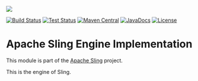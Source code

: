 [<img src="https://sling.apache.org/res/logos/sling.png"/>](https://sling.apache.org)

 [![Build Status](https://ci-builds.apache.org/job/Sling/job/modules/job/sling-org-apache-sling-engine/job/master/badge/icon)](https://ci-builds.apache.org/job/Sling/job/modules/job/sling-org-apache-sling-engine/job/master) [![Test Status](https://img.shields.io/jenkins/t/https/ci-builds.apache.org/job/Sling/job/modules/job/sling-org-apache-sling-engine/job/master.svg)](https://ci-builds.apache.org/job/Sling/job/modules/job/sling-org-apache-sling-engine/job/master/lastCompletedBuild/testReport/) [![Maven Central](https://maven-badges.herokuapp.com/maven-central/org.apache.sling/org.apache.sling.engine/badge.svg)](https://search.maven.org/#search%7Cga%7C1%7Cg%3A%22org.apache.sling%22%20a%3A%22org.apache.sling.engine%22) [![JavaDocs](https://www.javadoc.io/badge/org.apache.sling/org.apache.sling.engine.svg)](https://www.javadoc.io/doc/org.apache.sling/org.apache.sling.engine) [![License](https://img.shields.io/badge/License-Apache%202.0-blue.svg)](https://www.apache.org/licenses/LICENSE-2.0)

# Apache Sling Engine Implementation

This module is part of the [Apache Sling](https://sling.apache.org) project.

This is the engine of Sling.
